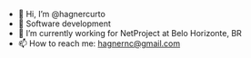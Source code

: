 - 👋 Hi, I’m @hagnercurto
- 👀 Software development
- 🌱 I’m currently working for NetProject at Belo Horizonte, BR
- 📫 How to reach me: hagnernc@gmail.com

<!---
hagnercurto/hagnercurto is a ✨ special ✨ repository because its `README.md` (this file) appears on your GitHub profile.
You can click the Preview link to take a look at your changes.
--->
